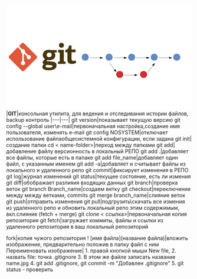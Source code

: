 

![image](LOGO.jpg)
|**GIT**|консольная утилита, для ведения и отследивания истории файлов, backup контроль 
|---|---|
git version|показывает текущую версию
git config --global user\e-mail|первоначальная настройка,создание имя пользователя, изменять e-mail
git config NOSYSTEM|отключает использование файлаобщесистемной конфигурации, если задана
git init|создание папки
cd < name-folder>|перход между папками
git add|добавление файлу версионность в локальный РЕПО
git add .|добавляет все файлы, которые есть в папаке
git add file_name|добавляет один файл, с указанным именем
git add -a|добавляет и считывает файлы из локального и удаленного репо
git commit|фиксирует изменения в РЕПО
git log|журнал изменений
git status|текущее состояние, есть ли измения
git diff|обображает разлияия входящих данных
git branch|проверка веток
git branch Branch_name|создаем ветку
git checkout|переключение между между ветками, commits
git merge branch_name|слияние веток
git push|отправить изменения
git pull|подгрузить\скачать все измения из удаленного репо и обновить локальный репо этим содержимым, вкл.слияние (fetch + merge)
git clone < ссылка>|первоначальная копия репозитория
git fetch|загружает коммиты, файлы и ссылки из удаленного репозитория в ваш локальный репозиторий

fork|копия чужого репозитория
 ! [имя файла](название файла)|вложить изображение, предварительно положив в папку файл с ним
 Переименовать изображение| 1. правой кнопкой мыши New file, 2. назвать file: точка .gitignore 3. В этом же файле записать название name.jpg 4. git add .gitignore, git commit -m "Добавлен .gitignore" 5. git status - проверить



